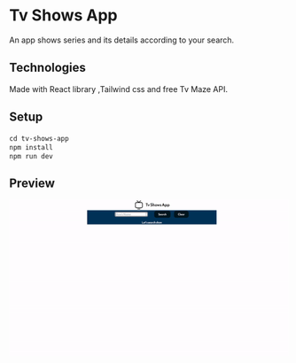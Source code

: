 # Tv Shows App
An app shows series and its details according to your search.
## Technologies
Made with React library ,Tailwind css and free Tv Maze API.
## Setup
```
cd tv-shows-app
npm install
npm run dev
```
## Preview
![](https://github.com/emrekizil/tv-shows-app/blob/master/image/preview.gif)
